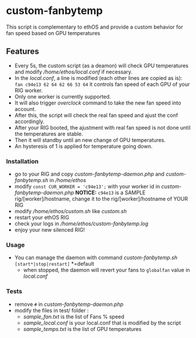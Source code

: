 # custom-fanbytemp
This script is complementary to ethOS and provide a custom behavior for fan speed based on GPU temperatures

## Features
+ Every 5s, the custom script (as a deamon) will check GPU temperatures and modify */home/ethos/local.conf* if necessary.
+ In the *local.conf*, a line is modified (each other lines are copied as is): `fan c94e13 62 64 62 66 53 64` it controls fan speed of each GPU of your RIG worker.
+ Only one worker is currently supported.
+ It will also trigger *overclock* command to take the new fan speed into account.
+ After this, the script will check the real fan speed and ajust the conf accordingly.
+ After your RIG booted, the ajustment with real fan speed is not done until the temperatures are stable.
+ Then it will standby until an new change of GPU temperatures.
+ An hysteresis of 1 is applied for temperature going down.

### Installation
- go to your RIG and copy *custom-fanbytemp-daemon.php* and *custom-fanbytemp.sh* in */home/ethos*
- modify `const CUR_WORKER = 'c94e13';` with your worker id in *custom-fanbytemp-daemon.php*
**NOTICE:** `c94e13` is a SAMPLE rig/[worker]/hostname, change it to the rig/[worker]/hostname of YOUR RIG
- modify */home/ethos/custom.sh* like *custom.sh*
- restart your ethOS RIG
- check your logs in */home/ethos/custom-fanbytemp.log*
- enjoy your new silenced RIG!

### Usage
- You can manage the daemon with command *custom-fanbytemp.sh* `[start*|stop|restart]` *=default
    - when stopped, the daemon will revert your fans to `globalfan` value in *local.conf*

### Tests
- remove `#` in *custom-fanbytemp-daemon.php*
- modify the files in test/ folder :
	- *sample_fan.txt* is the list of Fans % speed
	- *sample_local.conf* is your local.conf that is modified by the script
	- *sample_temps.txt* is the list of GPU temperatures
